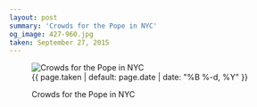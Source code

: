 ```yaml
---
layout: post
summary: 'Crowds for the Pope in NYC'
og_image: 427-960.jpg
taken: September 27, 2015
---
```


<figure class="post">
 <img alt="Crowds for the Pope in NYC" sizes="(min-width: 700px) 50vw, calc(100vw - 2rem)" src="{{ site.assets_url }}/427-480.jpg" srcset="{{ site.assets_url }}/427-960.jpg 960w, {{ site.assets_url }}/427-720.jpg 720w, {{ site.assets_url }}/427-480.jpg 480w, {{ site.assets_url }}/427-240.jpg 240w"/>
 <figcaption>
  <time>
   {{ page.taken | default: page.date | date: "%B %-d, %Y" }}
  </time>
  <p>
   Crowds for the Pope in NYC
  </p>
 </figcaption>
</figure>
